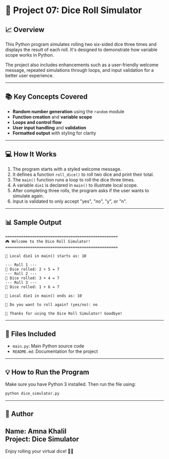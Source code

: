 # 🎲 Project 07: Dice Roll Simulator

## 📈 Overview
This Python program simulates rolling two six-sided dice three times and displays the result of each roll. It's designed to demonstrate how variable scope works in Python.

The project also includes enhancements such as a user-friendly welcome message, repeated simulations through loops, and input validation for a better user experience.

---

## 📚 Key Concepts Covered
- **Random number generation** using the `random` module
- **Function creation** and **variable scope**
- **Loops and control flow**
- **User input handling** and **validation**
- **Formatted output** with styling for clarity

---

## 💻 How It Works
1. The program starts with a styled welcome message.
2. It defines a function `roll_dice()` to roll two dice and print their total.
3. The `main()` function runs a loop to roll the dice three times.
4. A variable `die1` is declared in `main()` to illustrate local scope.
5. After completing three rolls, the program asks if the user wants to simulate again.
6. Input is validated to only accept "yes", "no", "y", or "n".

---

## 📊 Sample Output
```
==================================================
🎮 Welcome to the Dice Roll Simulator!
==================================================

🔧 Local die1 in main() starts as: 10

--- Roll 1 ---
🎲 Dice rolled: 2 + 5 = 7
--- Roll 2 ---
🎲 Dice rolled: 3 + 4 = 7
--- Roll 3 ---
🎲 Dice rolled: 1 + 6 = 7

🔧 Local die1 in main() ends as: 10

🔁 Do you want to roll again? (yes/no): no

👋 Thanks for using the Dice Roll Simulator! Goodbye!
```

---

## 📁 Files Included
- `main.py`: Main Python source code
- `README.md`: Documentation for the project

---

## 💡 How to Run the Program
Make sure you have Python 3 installed. Then run the file using:
```bash
python dice_simulator.py
```

---

## 👤 Author
**Name:** Amna Khalil  
**Project:** Dice Simulator  
---

Enjoy rolling your virtual dice! 🎲🎉

